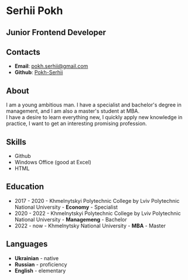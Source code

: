 # Serhii Pokh

## Junior Frontend Developer

## Contacts
- __Email__: pokh.serhii@gmail.com
- __Github__: [Pokh-Serhii](https://github.com/Pokh-Serhii)

## About
I am a young ambitious man. I have a specialist and bachelor's degree in management, and I am also a master's student at MBA.\
I have a desire to learn everything new, I quickly apply new knowledge in practice, I want to get an interesting promising profession.

## Skills
- Github
- Windows Office (good at Excel)
- HTML

## Education
- 2017 - 2020 - Khmelnytskyi Polytechnic College by Lviv Polytechnic National University - __Economy__ - Specialist
- 2020 - 2022 - Khmelnytskyi Polytechnic College by Lviv Polytechnic National University - __Managemeng__ - Bachelor
- 2022 - now - Khmelnytsky National University - __MBA__ - Master

## Languages
- __Ukrainian__ - native
- __Russian__ - proficiency
- __English__ - elementary
